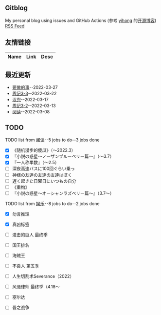 ## Gitblog
My personal blog using issues and GitHub Actions (参考 [yihong](https://github.com/yihong0618) 的[开源博客](https://github.com/yihong0618/gitblog/issues/177))
[RSS Feed](https://raw.githubusercontent.com/wjianbo/blog-data/main/feed.xml)
## 友情链接
| Name | Link | Desc | 
 | ---- | ---- | ---- |
## 最近更新
- [要做的事](https://github.com/wjianbo/blog-data/issues/9)--2022-03-27
- [周记3-3](https://github.com/wjianbo/blog-data/issues/8)--2022-03-22
- [汉兜](https://github.com/wjianbo/blog-data/issues/7)--2022-03-17
- [周记3-2](https://github.com/wjianbo/blog-data/issues/6)--2022-03-13
- [阅读](https://github.com/wjianbo/blog-data/issues/5)--2022-03-08
## TODO
TODO list from [阅读](https://github.com/wjianbo/blog-data/issues/5)--5 jobs to do--3 jobs done
- [x] 《随机漫步的傻瓜》（～2022.3）
- [x] 『小説の惑星〜ノーザンブルーベリー篇～』（～3.7）
- [x] 『一人称単数』（～2.5）
- [ ] 深夜高速バスに100回ぐらい乗っ   
- [ ] 神様の友達の友達の友達はぼく
- [ ] 遅く起きた日曜日にいつもの自分
- [ ] 《重构》
- [ ] 『小説の惑星〜オーシャンラズベリー篇～』（3.7〜）

TODO list from [娱乐](https://github.com/wjianbo/blog-data/issues/2)--8 jobs to do--2 jobs done
- [x] 勿言推理
- [x] 真凶标签
- [ ] 进击的巨人 最终季
- [ ] 国王排名
- [ ] 海贼王
- [ ] 不良人 第五季
- [ ] 人生切割术Severance（2022）
- [ ] 风骚律师 最终季（4.18～
- [ ] 塞尔达
- [ ] 吾之战争

